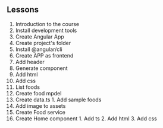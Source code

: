 ## Lessons 
1. Introduction to the course 
2. Install development tools
3. Create Angular App
  1. Create project's folder 
  2. Install @angular/cli
  3. Create APP as frontend 
4. Add header 
  1. Generate component 
  2. Add html 
  3. Add css
5. List foods 
  1. Create food mpdel
  2. Create data.ts
    1. Add sample foods 
  3. Add image to assets 
  4. Create Food service 
  5. Create Home component
    1. Add ts
    2. Add html
    3. Add css